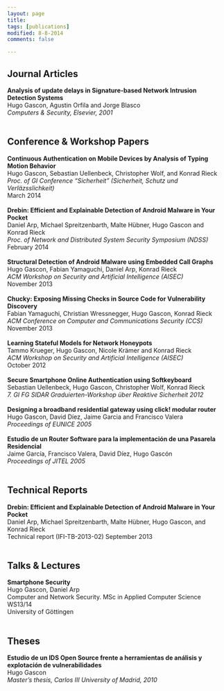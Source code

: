 ```yaml
---
layout: page
title: 
tags: [publications]
modified: 8-8-2014
comments: false

---
```


## Journal Articles
**Analysis of update delays in Signature-based Network Intrusion<br>Detection Systems**<br>
Hugo Gascon, Agustin Orfila and Jorge Blasco<br>
*Computers & Security, Elsevier, 2001*<br>
<br>

## Conference & Workshop Papers
**Continuous Authentication on Mobile Devices by Analysis of Typing Motion Behavior**<br>
Hugo Gascon, Sebastian Uellenbeck, Christopher Wolf, and Konrad Rieck<br>
*Proc. of GI Conference “Sicherheit” (Sicherheit, Schutz und Verläzsslichkeit)*<br>
March 2014<br>
<br>
**Drebin: Efficient and Explainable Detection of Android Malware in Your Pocket**<br>
Daniel Arp, Michael Spreitzenbarth, Malte Hübner, Hugo Gascon and Konrad Rieck<br>
*Proc. of Network and Distributed System Security Symposium (NDSS)*<br>
February 2014<br>
<br>
**Structural Detection of Android Malware using Embedded Call Graphs**<br>
Hugo Gascon, Fabian Yamaguchi, Daniel Arp, Konrad Rieck<br>
*ACM Workshop on Security and Artificial Intelligence (AISEC)*<br>
November 2013<br>
<br>
**Chucky: Exposing Missing Checks in Source Code for Vulnerability Discovery**<br>
Fabian Yamaguchi, Christian Wressnegger, Hugo Gascon, Konrad Rieck<br>
*ACM Conference on Computer and Communications Security (CCS)*<br>
November 2013<br>
<br>
**Learning Stateful Models for Network Honeypots**<br>
Tammo Krueger, Hugo Gascon, Nicole Krämer and Konrad Rieck<br>
*ACM Workshop on Security and Artificial Intelligence (AISEC)*<br>
October 2012<br>
<br>
**Secure Smartphone Online Authentication using Softkeyboard**<br>
Sebastian Uellenbeck, Hugo Gascon, Christopher Wolf, Konrad Rieck<br>
*7. GI FG SIDAR Graduierten-Workshop über Reaktive Sicherheit 2012*<br>
<br>
**Designing a broadband residential gateway using click! modular router**<br>
Hugo Gascon, David Díez, Jaime Garcia and Francisco Valera<br>
*Proceedings of EUNICE 2005*<br>
<br>
**Estudio de un Router Software para la implementación de una Pasarela Residencial**<br>
Jaime García, Francisco Valera, David Díez, Hugo Gascón<br>
*Proceedings of JITEL 2005*<br>
<br>

## Technical Reports

**Drebin: Efficient and Explainable Detection of Android Malware in Your Pocket**<br>
Daniel Arp, Michael Spreitzenbarth, Malte Hübner, Hugo Gascon, and Konrad Rieck<br>
Technical report (IFI-TB-2013-02) September 2013<br>
<br>

## Talks & Lectures

**Smartphone Security**<br>
Hugo Gascon, Daniel Arp<br>
Computer and Network Security. MSc in Applied Computer Science WS13/14<br>
University of Göttingen<br>
<br>

## Theses

**Estudio de un IDS Open Source frente a herramientas de análisis y explotación de vulnerabilidades**<br>
Hugo Gascon<br>
*Master’s thesis, Carlos III University of Madrid, 2010*<br>
